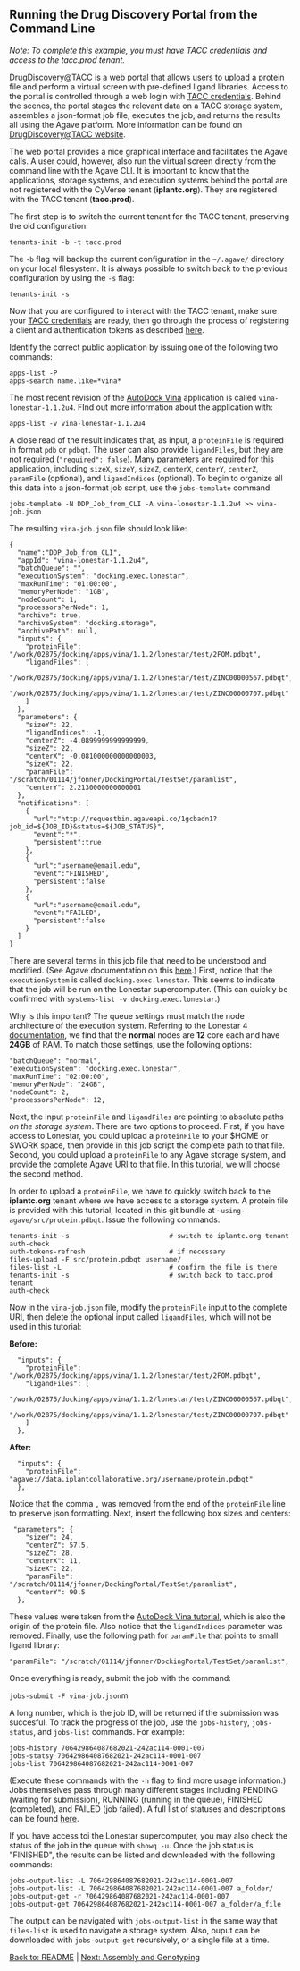## Running the Drug Discovery Portal from the Command Line

*Note: To complete this example, you must have TACC credentials and access to the tacc.prod tenant.*

DrugDiscovery@TACC is a web portal that allows users to upload a protein file and perform a virtual screen with pre-defined ligand libraries.
Access to the portal is controlled through a web login with [TACC credentials](https://portal.tacc.utexas.edu/).
Behind the scenes, the portal stages the relevant data on a TACC storage system, assembles a json-format job file, executes the job, and returns the results all using the Agave platform.
More information can be found on [DrugDiscovery@TACC website](https://drugdiscovery.tacc.utexas.edu/).

The web portal provides a nice graphical interface and facilitates the Agave calls.
A user could, however, also run the virtual screen directly from the command line with the Agave CLI.
It is important to know that the applications, storage systems, and execution systems behind the portal are not registered with the CyVerse tenant (**iplantc.org**).
They are registered with the TACC tenant (**tacc.prod**).

The first step is to switch the current tenant for the TACC tenant, preserving the old configuration:

```tenants-init -b -t tacc.prod```

The `-b` flag will backup the current configuration in the `~/.agave/` directory on your local filesystem.
It is always possible to switch back to the previous configuration by using the `-s` flag:

```tenants-init -s```

Now that you are configured to interact with the TACC tenant, make sure your [TACC credentials](https://portal.tacc.utexas.edu/) are ready, then go through the process of registering a client and authentication tokens as described [here](initializing.md).

Identify the correct public application by issuing one of the following two commands:

```
apps-list -P
apps-search name.like=*vina*
```

The most recent revision of the [AutoDock Vina](http://vina.scripps.edu/) application is called `vina-lonestar-1.1.2u4`.
FInd out more information about the application with:

```apps-list -v vina-lonestar-1.1.2u4```

A close read of the result indicates that, as input, a `proteinFile` is required in format `pdb` or `pdbqt`.
The user can also provide `ligandFiles`, but they are not required (`"required": false`).
Many parameters are required for this application, including `sizeX`, `sizeY`, `sizeZ`, `centerX`, `centerY`, `centerZ`, `paramFile` (optional), and `ligandIndices` (optional). To begin to organize all this data into a json-format job script, use the `jobs-template` command:

```jobs-template -N DDP_Job_from_CLI -A vina-lonestar-1.1.2u4 >> vina-job.json```

The resulting `vina-job.json` file should look like:

```
{
  "name":"DDP_Job_from_CLI",
  "appId": "vina-lonestar-1.1.2u4",
  "batchQueue": "",
  "executionSystem": "docking.exec.lonestar",
  "maxRunTime": "01:00:00",
  "memoryPerNode": "1GB",
  "nodeCount": 1,
  "processorsPerNode": 1,
  "archive": true,
  "archiveSystem": "docking.storage",
  "archivePath": null,
  "inputs": {
    "proteinFile": "/work/02875/docking/apps/vina/1.1.2/lonestar/test/2FOM.pdbqt",
    "ligandFiles": [ 
      "/work/02875/docking/apps/vina/1.1.2/lonestar/test/ZINC00000567.pdbqt",
      "/work/02875/docking/apps/vina/1.1.2/lonestar/test/ZINC00000707.pdbqt"
    ]
  },
  "parameters": {
    "sizeY": 22,
    "ligandIndices": -1,
    "centerZ": -4.0899999999999999,
    "sizeZ": 22,
    "centerX": -0.081000000000000003,
    "sizeX": 22,
    "paramFile": "/scratch/01114/jfonner/DockingPortal/TestSet/paramlist",
    "centerY": 2.2130000000000001
  },
  "notifications": [
    {
      "url":"http://requestbin.agaveapi.co/1gcbadn1?job_id=${JOB_ID}&status=${JOB_STATUS}",
      "event":"*",
      "persistent":true
    },
    {
      "url":"username@email.edu",
      "event":"FINISHED",
      "persistent":false
    },
    {
      "url":"username@email.edu",
      "event":"FAILED",
      "persistent":false
    }
  ]
}

```

There are several terms in this job file that need to be understood and modified.
(See Agave documentation on this [here](http://agaveapi.co/documentation/tutorials/app-management-tutorial/).)
First, notice that the `executionSystem` is called `docking.exec.lonestar`.
This seems to indicate that the job will be run on the Lonestar supercomputer.
(This can quickly be confirmed with `systems-list -v docking.exec.lonestar`.)

Why is this important?
The queue settings must match the node architecture of the execution system.
Referring to the Lonestar 4 [documentation](https://portal.tacc.utexas.edu/user-guides/lonestar), we find that the **normal** nodes are **12** core each and have **24GB** of RAM.
To match those settings, use the following options:

```
"batchQueue": "normal",
"executionSystem": "docking.exec.lonestar",
"maxRunTime": "02:00:00",
"memoryPerNode": "24GB",
"nodeCount": 2,
"processorsPerNode": 12,
```

Next, the input `proteinFile` and `ligandFiles` are pointing to absolute paths _on the storage system_.
There are two options to proceed.
First, if you have access to Lonestar, you could upload a `proteinFile` to your $HOME or $WORK space, then provide in this job script the complete path to that file.
Second, you could upload a `proteinFile` to any Agave storage system, and provide the complete Agave URI to that file.
In this tutorial, we will choose the second method.

In order to upload a `proteinFile`, we have to quickly switch back to the **iplantc.org** tenant where we have access to a storage system.
A protein file is provided with this tutorial, located in this git bundle at `~using-agave/src/protein.pdbqt`.
Issue the following commands:

```
tenants-init -s							# switch to iplantc.org tenant
auth-check
auth-tokens-refresh						# if necessary
files-upload -F src/protein.pdbqt username/
files-list -L							# confirm the file is there
tenants-init -s							# switch back to tacc.prod tenant
auth-check
```

Now in the `vina-job.json` file, modify the `proteinFile` input to the complete URI, then delete the optional input called `ligandFiles`, which will not be used in this tutorial:

**Before:**
```
  "inputs": {
    "proteinFile": "/work/02875/docking/apps/vina/1.1.2/lonestar/test/2FOM.pdbqt",
    "ligandFiles": [ 
      "/work/02875/docking/apps/vina/1.1.2/lonestar/test/ZINC00000567.pdbqt",
      "/work/02875/docking/apps/vina/1.1.2/lonestar/test/ZINC00000707.pdbqt"
    ]
  },
```

**After:**
```
  "inputs": {
    "proteinFile": "agave://data.iplantcollaborative.org/username/protein.pdbqt"
  },
```

Notice that the comma `,` was removed from the end of the `proteinFile` line to preserve json formatting.
Next, insert the following box sizes and centers:

```
 "parameters": {
    "sizeY": 24,
    "centerZ": 57.5,
    "sizeZ": 28,
    "centerX": 11,
    "sizeX": 22,
    "paramFile": "/scratch/01114/jfonner/DockingPortal/TestSet/paramlist",
    "centerY": 90.5
  },
```

These values were taken from the [AutoDock Vina tutorial](http://vina.scripps.edu/tutorial.html), which is also the origin of the protein file.
Also notice that the `ligandIndices` parameter was removed.
Finally, use the following path for `paramFile` that points to small ligand library:

```"paramFile": "/scratch/01114/jfonner/DockingPortal/TestSet/paramlist",```

Once everything is ready, submit the job with the command:

```jobs-submit -F vina-job.json```m

A long number, which is the job ID, will be returned if the submission was succesful.
To track the progress of the job, use the `jobs-history`, `jobs-status`, and `jobs-list` commands. For example:

```
jobs-history 706429864087682021-242ac114-0001-007
jobs-statsy 706429864087682021-242ac114-0001-007
jobs-list 706429864087682021-242ac114-0001-007
```

(Execute these commands with the `-h` flag to find more usage information.)
Jobs themselves pass through many different stages including PENDING (waiting for submission), RUNNING (running in the queue), FINISHED (completed), and FAILED (job failed).
A full list of statuses and descriptions can be found [here](http://agaveapi.co/documentation/tutorials/job-management-tutorial/).

If you have access toi the Lonestar supercomputer, you may also check the status of the job in the queue with `showq -u`.
Once the job status is "FINISHED", the results can be listed and downloaded with the following commands:

```
jobs-output-list -L 706429864087682021-242ac114-0001-007
jobs-output-list -L 706429864087682021-242ac114-0001-007 a_folder/
jobs-output-get -r 706429864087682021-242ac114-0001-007
jobs-output-get 706429864087682021-242ac114-0001-007 a_folder/a_file
```

The output can be navigated with `jobs-output-list` in the same way that `files-list` is used to navigate a storage system.
Also, ouput can be downloaded with `jobs-output-get` recursively, or a single file at a time.

[Back to: README](../README.md) | [Next: Assembly and Genotyping](assembly.md)
